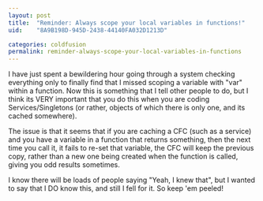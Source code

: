 ```yaml
---
layout: post
title:  "Reminder: Always scope your local variables in functions!"
uid:	"8A9B198D-945D-2438-44140FA032D1213D"

categories: coldfusion
permalink: reminder-always-scope-your-local-variables-in-functions
---
```

I have just spent a bewildering hour going through a system checking everything only to finally find that I missed scoping a variable with "var" within a function. Now this is something that I tell other people to do, but I think its VERY important that you do this when you are coding Services/Singletons (or rather, objects of which there is only one, and its cached somewhere).


The issue is that it seems that if you are caching a CFC (such as a service) and you have a variable in a function that returns something, then the next time you call it, it fails to re-set that variable, the CFC will keep the previous copy, rather than a new one being created when the function is called, giving you odd results sometimes.

I know there will be loads of people saying "Yeah, I knew that", but I wanted to say that I DO know this, and still I fell for it. So keep 'em peeled!